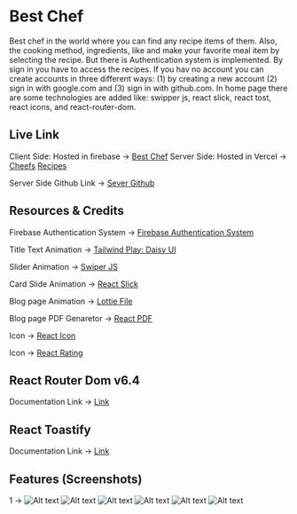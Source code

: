# Best Chef

Best chef in the world where you can find any recipe items of them. Also, the cooking method, ingredients, like and make your favorite meal item by selecting the recipe. But there is Authentication system is implemented. By sign in you have to access the recipes. If you hav no account you can create accounts in three different ways: (1) by creating a new account (2) sign in with google.com and (3) sign in with github.com. In home page there are some technologies are added like: swipper js, react slick, react tost, react icons, and react-router-dom.

## Live Link

Client Side: Hosted in firebase -> [Best Chef](https://assignment-10-awesomechefs.web.app/)
Server Side: Hosted in Vercel -> [Cheefs](https://assignment-10-awesome-chefs-m-65-server.vercel.app/chefs)
[Recipes](https://assignment-10-awesome-chefs-m-65-server.vercel.app/recipes)

Server Side Github Link -> [Sever Github](https://github.com/mehadiHasanDiner/assignment-10-awesomeChefs-m-65-server)

## Resources & Credits

Firebase Authentication System -> [Firebase Authentication System](https://firebase.google.com/)

Title Text Animation -> [Tailwind Play: Daisy UI](https://daisyui.com/)

Slider Animation -> [Swiper JS](https://swiperjs.com/react#usage)

Card Slide Animation -> [React Slick](https://react-slick.neostack.com/)

Blog page Animation -> [Lottie File](https://lottiefiles.com/)

Blog page PDF Genaretor -> [React PDF](https://react-pdf.org/)

Icon -> [React Icon](https://react-icons.github.io/react-icons/)

Icon -> [React Rating](https://dreyescat.github.io/react-rating/)

## React Router Dom v6.4

Documentation Link -> [Link](https://reactrouter.com/en/main/start/overview)

## React Toastify

Documentation Link -> [Link](https://fkhadra.github.io/react-toastify/introduction)

## Features (Screenshots)

1 -> ![Alt text](https://i.ibb.co/RSpdDWv/home.png) ![Alt text](https://i.ibb.co/JCDSMZn/signin.png) ![Alt text](https://i.ibb.co/VSRbd8y/signout.png) ![Alt text](https://i.ibb.co/r6D1wZY/privateroute-2.png) ![Alt text](https://i.ibb.co/ftvygcL/privateroute.png) ![Alt text](https://i.ibb.co/58pL0v8/mobile.png)
